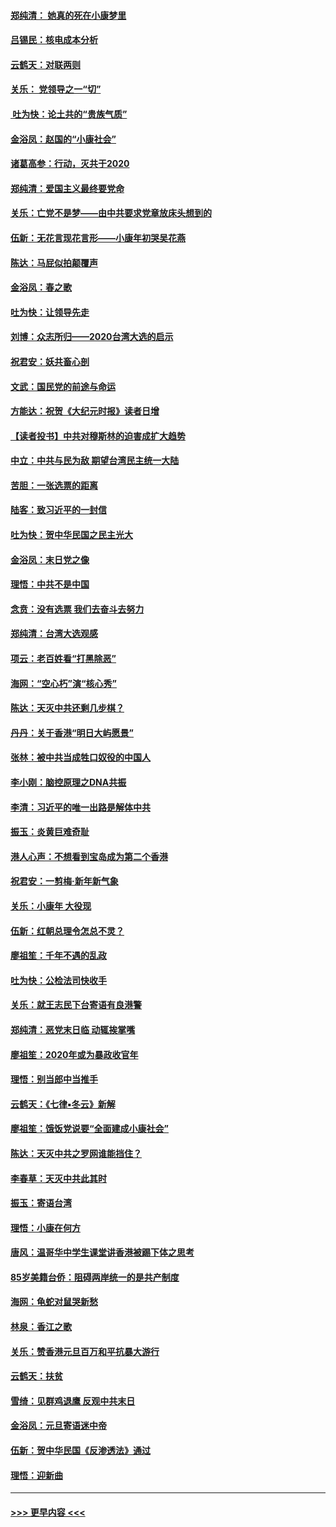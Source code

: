 #### [郑纯清： 她真的死在小康梦里](../pages/nsc993/n11806623.md?t=01201631) 
#### [吕锡民：核电成本分析](../pages/nsc993/n11806284.md?t=01201631) 
#### [云鹤天：对联两则](../pages/nsc993/n11805957.md?t=01201631) 
#### [关乐： 党领导之一“切”](../pages/nsc993/n11804505.md?t=01201631) 
#### [ 吐为快：论土共的“贵族气质”](../pages/nsc993/n11804490.md?t=01201631) 
#### [金浴凤：赵国的“小康社会”](../pages/nsc993/n11804452.md?t=01201631) 
#### [诸葛高参：行动，灭共于2020](../pages/nsc993/n11804120.md?t=01201631) 
#### [郑纯清：爱国主义最终要党命](../pages/nsc993/n11802197.md?t=01201631) 
#### [关乐：亡党不是梦——由中共要求党章放床头想到的](../pages/nsc993/n11802156.md?t=01201631) 
#### [伍新：无花言现花言形——小康年初哭吴花燕](../pages/nsc993/n11800044.md?t=01201631) 
#### [陈达：马屁似拍颠覆声](../pages/nsc993/n11800010.md?t=01201631) 
#### [金浴凤：春之歌](../pages/nsc993/n11797687.md?t=01201631) 
#### [吐为快：让领导先走](../pages/nsc993/n11797512.md?t=01201631) 
#### [刘博：众志所归——2020台湾大选的启示](../pages/nsc993/n11796878.md?t=01201631) 
#### [祝君安：妖共畜心剖](../pages/nsc993/n11794273.md?t=01201631) 
#### [文武：国民党的前途与命运](../pages/nsc993/n11794198.md?t=01201631) 
#### [方能达：祝贺《大纪元时报》读者日增](../pages/nsc993/n11793807.md?t=01201631) 
#### [【读者投书】中共对穆斯林的迫害成扩大趋势](../pages/nsc993/n11791371.md?t=01201631) 
#### [中立：中共与民为敌 期望台湾民主统一大陆](../pages/nsc993/n11790392.md?t=01201631) 
#### [苦胆：一张选票的距离](../pages/nsc993/n11788914.md?t=01201631) 
#### [陆客：致习近平的一封信](../pages/nsc993/n11788867.md?t=01201631) 
#### [吐为快：贺中华民国之民主光大](../pages/nsc993/n11788618.md?t=01201631) 
#### [金浴凤：末日党之像](../pages/nsc993/n11787475.md?t=01201631) 
#### [理悟：中共不是中国](../pages/nsc993/n11787463.md?t=01201631) 
#### [念贲：没有选票  我们去奋斗去努力](../pages/nsc993/n11787398.md?t=01201631) 
#### [郑纯清：台湾大选观感](../pages/nsc993/n11786210.md?t=01201631) 
#### [项云：老百姓看“打黑除恶”](../pages/nsc993/n11785398.md?t=01201631) 
#### [海网：“空心朽”演“核心秀”](../pages/nsc993/n11783874.md?t=01201631) 
#### [陈达：天灭中共还剩几步棋？](../pages/nsc993/n11783719.md?t=01201631) 
#### [丹丹：关于香港“明日大屿愿景”](../pages/nsc993/n11783273.md?t=01201631) 
#### [张林：被中共当成牲口奴役的中国人](../pages/nsc993/n11782397.md?t=01201631) 
#### [李小刚：脑控原理之DNA共振](../pages/nsc993/n11780962.md?t=01201631) 
#### [李清：习近平的唯一出路是解体中共](../pages/nsc993/n11780866.md?t=01201631) 
#### [振玉：炎黄巨难奇耻](../pages/nsc993/n11779632.md?t=01201631) 
#### [港人心声：不想看到宝岛成为第二个香港](../pages/nsc993/n11778817.md?t=01201631) 
#### [祝君安：一剪梅‧新年新气象](../pages/nsc993/n11776340.md?t=01201631) 
#### [关乐：小康年 大役现](../pages/nsc993/n11774213.md?t=01201631) 
#### [伍新：红朝总理令怎总不灵？](../pages/nsc993/n11770813.md?t=01201631) 
#### [廖祖笙：千年不遇的乱政](../pages/nsc993/n11770373.md?t=01201631) 
#### [吐为快：公检法司快收手](../pages/nsc993/n11770359.md?t=01201631) 
#### [关乐：就王志民下台寄语有良港警](../pages/nsc993/n11769903.md?t=01201631) 
#### [郑纯清：恶党末日临 动辄挨掌嘴](../pages/nsc993/n11769356.md?t=01201631) 
#### [廖祖笙：2020年或为暴政收官年](../pages/nsc993/n11768216.md?t=01201631) 
#### [理悟：别当郎中当推手](../pages/nsc993/n11768243.md?t=01201631) 
#### [云鹤天：《七律▪冬云》新解](../pages/nsc993/n11768204.md?t=01201631) 
#### [廖祖笙：饿饭党说要“全面建成小康社会”](../pages/nsc993/n11767482.md?t=01201631) 
#### [陈达：天灭中共之罗网谁能挡住？](../pages/nsc993/n11767465.md?t=01201631) 
#### [李春草：天灭中共此其时](../pages/nsc993/n11767452.md?t=01201631) 
#### [振玉：寄语台湾](../pages/nsc993/n11767432.md?t=01201631) 
#### [理悟：小康在何方](../pages/nsc993/n11767394.md?t=01201631) 
#### [唐风：温哥华中学生课堂讲香港被踢下体之思考](../pages/nsc993/n11766848.md?t=01201631) 
#### [85岁美籍台侨：阻碍两岸统一的是共产制度](../pages/nsc993/n11765043.md?t=01201631) 
#### [海网：龟蛇对鼠哭新愁](../pages/nsc993/n11764895.md?t=01201631) 
#### [林泉：香江之歌](../pages/nsc993/n11764415.md?t=01201631) 
#### [关乐：赞香港元旦百万和平抗暴大游行](../pages/nsc993/n11764382.md?t=01201631) 
#### [云鹤天：扶贫](../pages/nsc993/n11764245.md?t=01201631) 
#### [雪绮：见群鸡退鹰  反观中共末日](../pages/nsc993/n11762112.md?t=01201631) 
#### [金浴凤：元旦寄语迷中帝](../pages/nsc993/n11761788.md?t=01201631) 
#### [伍新：贺中华民国《反渗透法》通过](../pages/nsc993/n11761994.md?t=01201631) 
#### [理悟：迎新曲](../pages/nsc993/n11761152.md?t=01201631) 

----
#### [ >>> 更早内容 <<< ](../indexes/nsc993-earlier.md)
